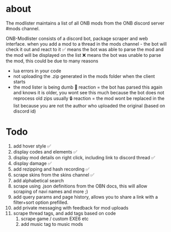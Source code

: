 # about
The modlister maintains a list of all ONB mods from the ONB discord server #mods channel.

ONB-Modlister consists of a discord bot, package scraper and web interface.
when you add a mod to a thread in the mods channel - the bot will check it out and react to it
✅ means the bot was able to parse the mod and the mod will be displayed on the list
❌ means the bot was unable to parse the mod, this could be due to many reasons
- lua errors in your code
- not uploading the .zip generated in the mods folder when the client starts
- the mod lister is being dumb
📁  reaction = the bot has parsed this again and knows it is older, you wont see this much because the bot does not reprocess old zips usually
🔒  reaction = the mod wont be replaced in the list because you are not the author who uploaded the original (based on discord id)

# Todo

1. add hover style ✅
1. display codes and elements ✅
1. display mod details on right click, including link to discord thread ✅
1. display damage ✅
1. add rezipping and hash recording ✅
1. scrape skins from the skins channel ✅
1. add alphabetical search
1. scrape using .json definitions from the OBN docs, this will allow scraping of navi names and more ;)
1. add query params and page history, allows you to share a link with a filter+sort option prefilled.
1. add private messaging with feedback for mod uploads
1. scrape thread tags, and add tags based on code
    1. scrape game / custom EXE6 etc
    1. add music tag to music mods
